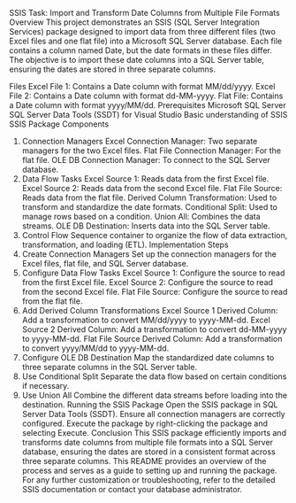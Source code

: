 SSIS Task: Import and Transform Date Columns from Multiple File Formats
Overview
This project demonstrates an SSIS (SQL Server Integration Services) package designed to import data from three different files (two Excel files and one flat file) into a Microsoft SQL Server database. Each file contains a column named Date, but the date formats in these files differ. The objective is to import these date columns into a SQL Server table, ensuring the dates are stored in three separate columns.

Files
Excel File 1: Contains a Date column with format MM/dd/yyyy.
Excel File 2: Contains a Date column with format dd-MM-yyyy.
Flat File: Contains a Date column with format yyyy/MM/dd.
Prerequisites
Microsoft SQL Server
SQL Server Data Tools (SSDT) for Visual Studio
Basic understanding of SSIS
SSIS Package Components
1. Connection Managers
Excel Connection Manager: Two separate managers for the two Excel files.
Flat File Connection Manager: For the flat file.
OLE DB Connection Manager: To connect to the SQL Server database.
2. Data Flow Tasks
Excel Source 1: Reads data from the first Excel file.
Excel Source 2: Reads data from the second Excel file.
Flat File Source: Reads data from the flat file.
Derived Column Transformation: Used to transform and standardize the date formats.
Conditional Split: Used to manage rows based on a condition.
Union All: Combines the data streams.
OLE DB Destination: Inserts data into the SQL Server table.
3. Control Flow
Sequence container to organize the flow of data extraction, transformation, and loading (ETL).
Implementation Steps
1. Create Connection Managers
Set up the connection managers for the Excel files, flat file, and SQL Server database.
2. Configure Data Flow Tasks
Excel Source 1: Configure the source to read from the first Excel file.
Excel Source 2: Configure the source to read from the second Excel file.
Flat File Source: Configure the source to read from the flat file.
3. Add Derived Column Transformations
Excel Source 1 Derived Column: Add a transformation to convert MM/dd/yyyy to yyyy-MM-dd.
Excel Source 2 Derived Column: Add a transformation to convert dd-MM-yyyy to yyyy-MM-dd.
Flat File Source Derived Column: Add a transformation to convert yyyy/MM/dd to yyyy-MM-dd.
4. Configure OLE DB Destination
Map the standardized date columns to three separate columns in the SQL Server table.
5. Use Conditional Split
Separate the data flow based on certain conditions if necessary.
6. Use Union All
Combine the different data streams before loading into the destination.
Running the SSIS Package
Open the SSIS package in SQL Server Data Tools (SSDT).
Ensure all connection managers are correctly configured.
Execute the package by right-clicking the package and selecting Execute.
Conclusion
This SSIS package efficiently imports and transforms date columns from multiple file formats into a SQL Server database, ensuring the dates are stored in a consistent format across three separate columns. This README provides an overview of the process and serves as a guide to setting up and running the package. For any further customization or troubleshooting, refer to the detailed SSIS documentation or contact your database administrator.

